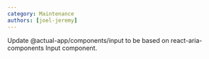 ```yaml
---
category: Maintenance
authors: [joel-jeremy]
---
```


Update @actual-app/components/input to be based on react-aria-components Input component.
